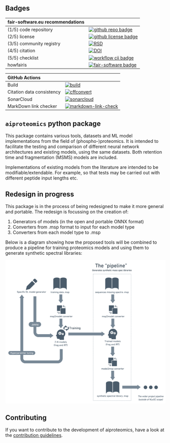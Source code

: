 ## Badges

| fair-software.eu recommendations | |
| :-- | :--  |
| (1/5) code repository              | [![github repo badge](https://img.shields.io/badge/github-repo-000.svg?logo=github&labelColor=gray&color=blue)](https://github.com/https://github.com/ai-proteomics/aiproteomics) |
| (2/5) license                      | [![github license badge](https://img.shields.io/github/license/https://github.com/ai-proteomics/aiproteomics)](https://github.com/ai-proteomics/aiproteomics) |
| (3/5) community registry           | [![RSD](https://img.shields.io/badge/rsd-aiproteomics-00a3e3.svg)](https://www.research-software.nl/software/aiproteomics) |
| (4/5) citation                     | [![DOI](https://zenodo.org/badge/DOI/<replace-with-created-DOI>.svg)](https://doi.org/<replace-with-created-DOI>) |
| (5/5) checklist                    | [![workflow cii badge](https://bestpractices.coreinfrastructure.org/projects/<replace-with-created-project-identifier>/badge)](https://bestpractices.coreinfrastructure.org/projects/<replace-with-created-project-identifier>) |
| howfairis                          | [![fair-software badge](https://img.shields.io/badge/fair--software.eu-%E2%97%8F%20%20%E2%97%8F%20%20%E2%97%8F%20%20%E2%97%8F%20%20%E2%97%8B-yellow)](https://fair-software.eu) |

| **GitHub Actions**                 |  |
| :-- | :--  |
| Build                              | [![build](https://github.com/https://github.com/ai-proteomics/aiproteomics/actions/workflows/build.yml/badge.svg)](https://github.com/ai-proteomics/aiproteomics/actions/workflows/build.yml) |
| Citation data consistency               | [![cffconvert](https://github.com/ai-proteomics/aiproteomics/actions/workflows/cffconvert.yml/badge.svg)](https://github.com/ai-proteomics/aiproteomics/actions/workflows/cffconvert.yml) |
| SonarCloud                         | [![sonarcloud](https://github.com/ai-proteomics/aiproteomics/actions/workflows/sonarcloud.yml/badge.svg)](https://github.com/https://github.com/ai-proteomics/aiproteomics/actions/workflows/sonarcloud.yml) |
| MarkDown link checker              | [![markdown-link-check](https://github.com/ai-proteomics/aiproteomics/actions/workflows/markdown-link-check.yml/badge.svg)](https://github.com/https://github.com/ai-proteomics/aiproteomics/actions/workflows/markdown-link-check.yml) |


## `aiproteomics` python package
This package contains various tools, datasets and ML model implementations from the field of (phospho-)proteomics. It is intended to facilitate the testing and comparison of different neural network architectures and existing models, using the same datasets. Both retention time and fragmentation (MSMS) models are included.

Implementations of existing models from the literature are intended to be modifiable/extendable. For example, so that tests may be carried out with different peptide input lengths etc.

## Redesign in progress
This package is in the process of being redesigned to make it more general and portable. The redesign is focussing on the creation of:
1. Generators of models (in the open and portable ONNX format)
2. Converters from .msp format to input for each model type
3. Converters from each model type to .msp

Below is a diagram showing how the proposed tools will be combined to produce a pipeline for training proteomics models and using them to generate synthetic spectral libraries:

![Proposed aiproteomics pipeline](proposed_aiproteomics_pipeline.png)

## Contributing

If you want to contribute to the development of aiproteomics,
have a look at the [contribution guidelines](CONTRIBUTING.md).
